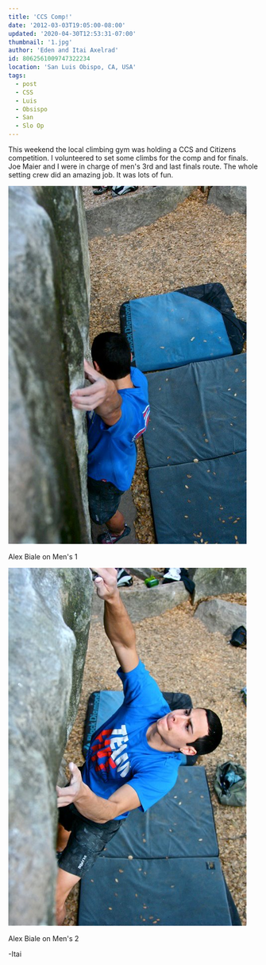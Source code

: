 ```yaml
---
title: 'CCS Comp!'
date: '2012-03-03T19:05:00-08:00'
updated: '2020-04-30T12:53:31-07:00'
thumbnail: '1.jpg'
author: 'Eden and Itai Axelrad'
id: 8062561009747322234
location: 'San Luis Obispo, CA, USA'
tags:
  - post
  - CSS
  - Luis
  - Obsispo
  - San
  - Slo Op
---
```

This weekend the local climbing gym was holding a CCS and Citizens competition. I volunteered to set some climbs for the comp and for finals. Joe Maier and I were in charge of men's 3rd and last finals route. The whole setting crew did an amazing job. It was lots of fun.

![image alt](/images/1.jpg)

Alex Biale on Men's 1

![image alt](/images/2.JPG)

Alex Biale on Men's 2

-Itai
